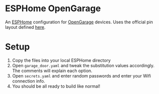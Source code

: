 # ESPHome OpenGarage

An [ESPHome](https://esphome.io) configuration for [OpenGarage](https://opengarage.io) devices. Uses the official pin layout defined [here](https://github.com/OpenGarage/OpenGarage-Hardware/blob/master/Schematic/1.1/PINs.txt).

# Setup

1. Copy the files into your local ESPHome directory
2. Open `garage_door.yaml` and tweak the substitution values accordingly. The comments will explain each option.
3. Open `secrets.yaml` and enter random passwords and enter your Wifi connection info.
4. You should be all ready to build like normal!
